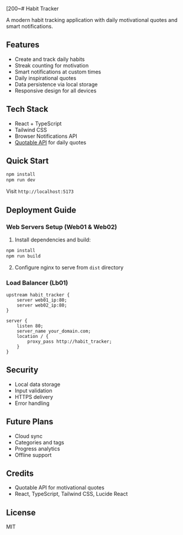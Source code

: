 [200~# Habit Tracker

A modern habit tracking application with daily motivational quotes and smart  notifications.

## Features

- Create and track daily habits
- Streak counting for motivation
- Smart notifications at custom times
- Daily inspirational quotes
- Data persistence via local storage
- Responsive design for all devices

## Tech Stack

- React + TypeScript
- Tailwind CSS
- Browser Notifications API
- [Quotable API](https://github.com/lukePeavey/quotable) for daily quotes

## Quick Start

```bash
npm install
npm run dev
```

Visit `http://localhost:5173`

## Deployment Guide

### Web Servers Setup (Web01 & Web02)

1. Install dependencies and build:
```bash
npm install
npm run build
```

2. Configure nginx to serve from `dist` directory

### Load Balancer (Lb01)

```nginx
upstream habit_tracker {
    server web01_ip:80;
    server web02_ip:80;
}

server {
    listen 80;
    server_name your_domain.com;
    location / {
        proxy_pass http://habit_tracker;
    }
}
```

## Security

- Local data storage
- Input validation
- HTTPS delivery
- Error handling

## Future Plans

- Cloud sync
- Categories and tags
- Progress analytics
- Offline support

## Credits

- Quotable API for motivational quotes
- React, TypeScript, Tailwind CSS, Lucide React

## License

MIT
